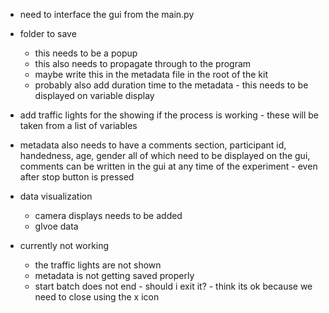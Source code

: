 - need to interface the gui from the main.py 
- folder to save
    - this needs to be a popup 
    - this also needs to propagate through to the program
    - maybe write this in the metadata file in the root of the kit 
    - probably also add duration time to the metadata - this needs to be displayed on variable display 
- add traffic lights for the showing if the process is working - these will be taken from a list of variables
- metadata also needs to have a comments section, participant id, handedness, age, gender all of which need to be displayed on the gui, 
comments can be written in the gui at any time of the experiment - even after stop button is pressed 
- data visualization 
    - camera displays needs to be added
    - glvoe data 


- currently not working
    - the traffic lights are not shown 
    - metadata is not getting saved properly 
    - start batch does not end - should i exit it? - think its ok because we need to close using the x icon